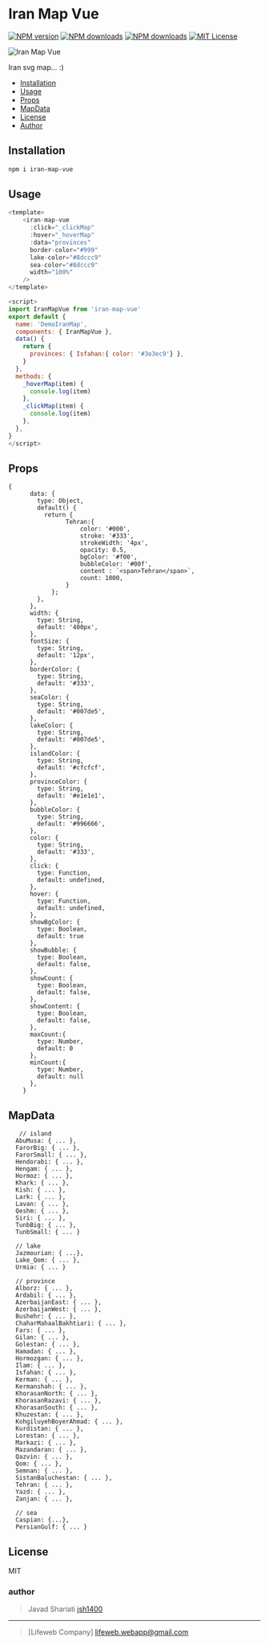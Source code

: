 # Iran Map Vue

[![NPM version][npm-version-image]][npm-url] [![NPM downloads][npm-downloads-size-image]][npm-url] [![NPM downloads][npm-downloads-image]][downloads-url] [![MIT License][license-image]][license-url]


![Iran Map Vue](https://unpkg.com/iran-map-vue@1.0.2/iran-map-vue.gif)

Iran svg map... :)

* [Installation](#installation)
* [Usage](#usage)
* [Props](#props)
* [MapData](#mapdata)
* [License](#license)
* [Author](#author)

## Installation

```bash
npm i iran-map-vue
```


## Usage
```js
<template>
    <iran-map-vue
      :click="_clickMap"
      :hover="_hoverMap"
      :data="provinces"
      border-color="#999"
      lake-color="#8dccc9"
      sea-color="#8dccc9"
      width="100%"
    />
</template>

<script>
import IranMapVue from 'iran-map-vue'
export default {
  name: 'DemoIranMap',
  components: { IranMapVue },
  data() {
    return {
      provinces: { Isfahan:{ color: '#3e3ec9'} },
    }
  },
  methods: {
    _hoverMap(item) {
      console.log(item)
    },
    _clickMap(item) {
      console.log(item)
    },
  },
}
</script>
```



## Props
```
{
      data: {
        type: Object,
        default() {
          return {
                Tehran:{
                    color: '#000',
                    stroke: '#333',
                    strokeWidth: '4px',
                    opacity: 0.5,
                    bgColor: '#f00',
                    bubbleColor: '#00f',
                    content : `<span>Tehran</span>`,
                    count: 1000,
                }
            };
        },
      },
      width: {
        type: String,
        default: '400px',
      },
      fontSize: {
        type: String,
        default: '12px',
      },
      borderColor: {
        type: String,
        default: '#333',
      },
      seaColor: {
        type: String,
        default: '#007de5',
      },
      lakeColor: {
        type: String,
        default: '#007de5',
      },
      islandColor: {
        type: String,
        default: '#cfcfcf',
      },
      provinceColor: {
        type: String,
        default: '#e1e1e1',
      },
      bubbleColor: {
        type: String,
        default: '#996666',
      },
      color: {
        type: String,
        default: '#333',
      },
      click: {
        type: Function,
        default: undefined,
      },
      hover: {
        type: Function,
        default: undefined,
      },
      showBgColor: {
        type: Boolean,
        default: true
      },
      showBubble: {
        type: Boolean,
        default: false,
      },
      showCount: {
        type: Boolean,
        default: false,
      },
      showContent: {
        type: Boolean,
        default: false,
      },
      maxCount:{
        type: Number,
        default: 0
      },
      minCount:{
        type: Number,
        default: null
      },
    }
```




## MapData 
```shell script
   // island
  AbuMusa: { ... },
  FarorBig: { ... },
  FarorSmall: { ... },
  Hendorabi: { ... },
  Hengam: { ... },
  Hormoz: { ... },
  Khark: { ... },
  Kish: { ... },
  Lark: { ... },
  Lavan: { ... },
  Qeshm: { ... },
  Siri: { ... },
  TunbBig: { ... },
  TunbSmall: { ... }

  // lake
  Jazmourian: { ...},
  Lake_Qom: { ... },
  Urmia: { ... }

  // province
  Alborz: { ... },
  Ardabil: { ... },
  AzerbaijanEast: { ... },
  AzerbaijanWest: { ... },
  Bushehr: { ... },
  ChaharMahaalBakhtiari: { ... },
  Fars: { ... },
  Gilan: { ... },
  Golestan: { ... },
  Hamadan: { ... },
  Hormozgan: { ... },
  Ilam: { ... },
  Isfahan: { ... },
  Kerman: { ... },
  Kermanshah: { ... },
  KhorasanNorth: { ... },
  KhorasanRazavi: { ... },
  KhorasanSouth: { ... },
  Khuzestan: { ... },
  KohgiluyehBoyerAhmad: { ... },
  Kurdistan: { ... },
  Lorestan: { ... },
  Markazi: { ... },
  Mazandaran: { ... },
  Qazvin: { ... },
  Qom: { ... },
  Semnan: { ... },
  SistanBaluchestan: { ... },
  Tehran: { ... },
  Yazd: { ... },
  Zanjan: { ... },

  // sea
  Caspian: {...},
  PersianGulf: { ... }

```


## License

MIT



### author
> Javad Shariati [jsh1400](https://www.npmjs.com/~jsh1400)

---
> [Lifeweb Company] <lifeweb.webapp@gmail.com>


[license-image]: http://img.shields.io/npm/l/iran-map-vue.svg?style=flat
[license-url]: LICENSE

[npm-url]: https://npmjs.org/package/iran-map-vue
[npm-version-image]: http://img.shields.io/npm/v/iran-map-vue.svg?style=flat
[npm-downloads-image]: http://img.shields.io/npm/dm/iran-map-vue.svg?style=flat
[npm-downloads-size-image]: https://img.shields.io/bundlephobia/minzip/iran-map-vue.svg?style=flat
[downloads-url]: https://npmcharts.com/compare/iran-map-vue?minimal=true


